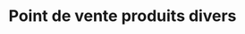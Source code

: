 ---
title: "Point de vente produits divers"
url: /gueckedou/point-de-vente-produits-divers-3/
shop: Lebensmittel
---